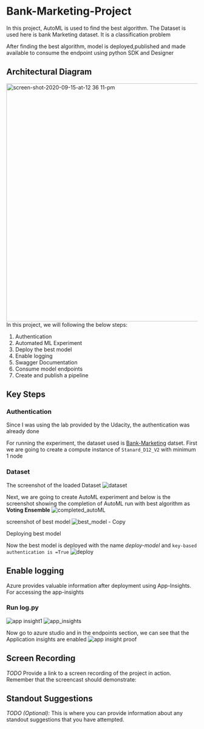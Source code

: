 


# Bank-Marketing-Project 
In this project, AutoML is used to find the best algorithm. The Dataset is used here is bank Marketing dataset. It is a classification problem 

After finding the best algorithm, model is deployed,published and made available to consume the endpoint using python SDK and Designer 

## Architectural Diagram
<img width="626" alt="screen-shot-2020-09-15-at-12 36 11-pm" src="https://user-images.githubusercontent.com/51949018/115059405-24bd3f80-9f04-11eb-8cf3-f0c66ee837af.png">
In this project, we will following the below steps:

1. Authentication
2. Automated ML Experiment
3. Deploy the best model
4. Enable logging
5. Swagger Documentation
6. Consume model endpoints
7. Create and publish a pipeline


## Key Steps
### Authentication

Since I was using the lab provided by the Udacity, the authentication was already done

For running the experiment, the dataset used is [Bank-Marketing](https://automlsamplenotebookdata.blob.core.windows.net/automl-sample-notebook-data/bankmarketing_train.csv) datset. First we are going to create a compute instance of `Stanard_D12_V2` with minimum 1 node

### Dataset 
The screenshot of the loaded Dataset
![dataset](https://user-images.githubusercontent.com/51949018/115060639-bd07f400-9f05-11eb-8d1f-435385aad509.png)

Next, we are going to create AutoML experiment and below is the screenshot showing the completion of AutoML run with best algorithm as **Voting Ensemble** 
![completed_autoML](https://user-images.githubusercontent.com/51949018/115062126-a06cbb80-9f07-11eb-9797-29fee3e06087.png)

screenshot of best model 
![best_model - Copy](https://user-images.githubusercontent.com/51949018/115062293-d27e1d80-9f07-11eb-9a19-3eede017f0a6.png)

Deploying best model 

Now the best model is deployed with the name *deploy-model* and `key-based authentication is =True`
![deploy](https://user-images.githubusercontent.com/51949018/115062477-01948f00-9f08-11eb-95e5-8b2944e3f269.png)

## Enable logging 
Azure provides valuable information after deployment using App-Insights. For accessing the app-insights 

### Run log.py 
![app insight1](https://user-images.githubusercontent.com/51949018/115063130-cba3da80-9f08-11eb-9506-2dffe11e4efa.png)
![app_insights](https://user-images.githubusercontent.com/51949018/115063140-cf376180-9f08-11eb-9f42-c1edb1cc2815.png)

Now go to azure studio and in the endpoints section, we can see that the Application insights are enabled
![app insight proof](https://user-images.githubusercontent.com/51949018/115063403-25a4a000-9f09-11eb-8ce4-fab6ed77917b.png)


## Screen Recording
*TODO* Provide a link to a screen recording of the project in action. Remember that the screencast should demonstrate:

## Standout Suggestions
*TODO (Optional):* This is where you can provide information about any standout suggestions that you have attempted.
